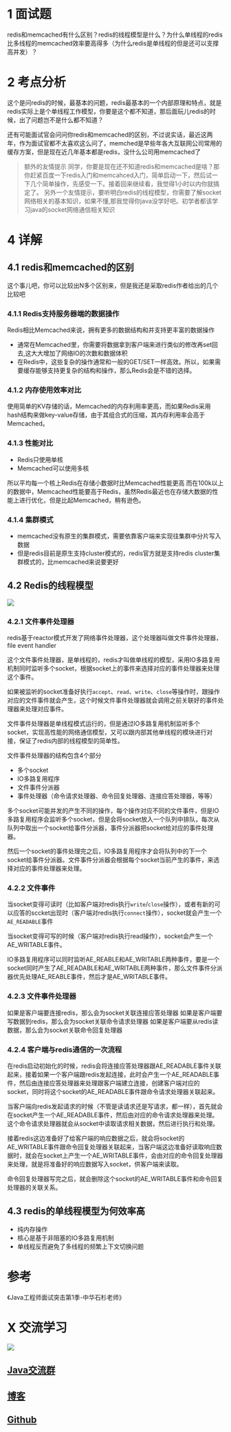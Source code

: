 
# 1 面试题
redis和memcached有什么区别？redis的线程模型是什么？为什么单线程的redis比多线程的memcached效率要高得多（为什么redis是单线程的但是还可以支撑高并发）？

# 2 考点分析
这个是问redis的时候，最基本的问题，redis最基本的一个内部原理和特点，就是redis实际上是个单线程工作模型，你要是这个都不知道，那后面玩儿redis的时候，出了问题岂不是什么都不知道？

还有可能面试官会问问你redis和memcached的区别，不过说实话，最近这两年，作为面试官都不太喜欢这么问了，memched是早些年各大互联网公司常用的缓存方案，但是现在近几年基本都是redis，没什么公司用memcached了

> 额外的友情提示
同学，你要是现在还不知道redis和memcached是啥？那你赶紧百度一下redis入门和memcahced入门，简单启动一下，然后试一下几个简单操作，先感受一下。接着回来继续看，我觉得1小时以内你就搞定了。
另外一个友情提示，要听明白redis的线程模型，你需要了解socket网络相关的基本知识，如果不懂,那我觉得你java没学好吧。初学者都该学习java的socket网络通信相关知识

# 4 详解
## 4.1 redis和memcached的区别

这个事儿吧，你可以比较出N多个区别来，但是我还是采取redis作者给出的几个比较吧

###  4.1.1 Redis支持服务器端的数据操作
Redis相比Memcached来说，拥有更多的数据结构和并支持更丰富的数据操作
- 通常在Memcached里，你需要将数据拿到客户端来进行类似的修改再set回去,这大大增加了网络IO的次数和数据体积
- 在Redis中，这些复杂的操作通常和一般的GET/SET一样高效。所以，如果需要缓存能够支持更复杂的结构和操作，那么Redis会是不错的选择。

###  4.1.2 内存使用效率对比
使用简单的KV存储的话，Memcached的内存利用率更高，而如果Redis采用hash结构来做key-value存储，由于其组合式的压缩，其内存利用率会高于Memcached。

###  4.1.3 性能对比
- Redis只使用单核
- Memcached可以使用多核

所以平均每一个核上Redis在存储小数据时比Memcached性能更高
而在100k以上的数据中，Memcached性能要高于Redis，虽然Redis最近也在存储大数据的性能上进行优化，但是比起Memcached，稍有逊色。

###  4.1.4 集群模式
- memcached没有原生的集群模式，需要依靠客户端来实现往集群中分片写入数据
- 但是redis目前是原生支持cluster模式的，redis官方就是支持redis cluster集群模式的，比memcached来说要更好

## 4.2 Redis的线程模型
![](https://img-blog.csdnimg.cn/20190511180551350.png?x-oss-process=image/watermark,type_ZmFuZ3poZW5naGVpdGk,shadow_10,text_aHR0cHM6Ly9ibG9nLmNzZG4ubmV0L3FxXzMzNTg5NTEw,size_16,color_FFFFFF,t_70)
### 4.2.1 文件事件处理器
redis基于reactor模式开发了网络事件处理器，这个处理器叫做文件事件处理器，file event handler

这个文件事件处理器，是单线程的，redis才叫做单线程的模型，采用IO多路复用机制同时监听多个socket，根据socket上的事件来选择对应的事件处理器来处理这个事件。

如果被监听的socket准备好执行`accept`、`read`、`write`、`close`等操作时，跟操作对应的文件事件就会产生，这个时候文件事件处理器就会调用之前关联好的事件处理器来处理对应事件。

文件事件处理器是单线程模式运行的，但是通过IO多路复用机制监听多个socket，实现高性能的网络通信模型，又可以跟内部其他单线程的模块进行对接，保证了redis内部的线程模型的简单性。

文件事件处理器的结构包含4个部分
- 多个socket
- IO多路复用程序
- 文件事件分派器
- 事件处理器（命令请求处理器、命令回复处理器、连接应答处理器，等等）

多个socket可能并发的产生不同的操作，每个操作对应不同的文件事件，但是IO多路复用程序会监听多个socket，但是会将socket放入一个队列中排队，每次从队列中取出一个socket给事件分派器，事件分派器把socket给对应的事件处理器。

然后一个socket的事件处理完之后，IO多路复用程序才会将队列中的下一个socket给事件分派器。文件事件分派器会根据每个socket当前产生的事件，来选择对应的事件处理器来处理。

### 4.2.2 文件事件
当socket变得可读时（比如客户端对redis执行`write`/`close`操作），或者有新的可以应答的sccket出现时（客户端对redis执行`connect`操作），socket就会产生一个`AE_READABLE`事件

当socket变得可写的时候（客户端对redis执行read操作），socket会产生一个AE_WRITABLE事件。

IO多路复用程序可以同时监听AE_REABLE和AE_WRITABLE两种事件，要是一个socket同时产生了AE_READABLE和AE_WRITABLE两种事件，那么文件事件分派器优先处理AE_REABLE事件，然后才是AE_WRITABLE事件。

### 4.2.3 文件事件处理器
如果是客户端要连接redis，那么会为socket关联连接应答处理器
如果是客户端要写数据到redis，那么会为socket关联命令请求处理器
如果是客户端要从redis读数据，那么会为socket关联命令回复处理器

### 4.2.4 客户端与redis通信的一次流程
在redis启动初始化的时候，redis会将连接应答处理器跟AE_READABLE事件关联起来，接着如果一个客户端跟redis发起连接，此时会产生一个AE_READABLE事件，然后由连接应答处理器来处理跟客户端建立连接，创建客户端对应的socket，同时将这个socket的AE_READABLE事件跟命令请求处理器关联起来。

当客户端向redis发起请求的时候（不管是读请求还是写请求，都一样），首先就会在socket产生一个AE_READABLE事件，然后由对应的命令请求处理器来处理。这个命令请求处理器就会从socket中读取请求相关数据，然后进行执行和处理。

接着redis这边准备好了给客户端的响应数据之后，就会将socket的AE_WRITABLE事件跟命令回复处理器关联起来，当客户端这边准备好读取响应数据时，就会在socket上产生一个AE_WRITABLE事件，会由对应的命令回复处理器来处理，就是将准备好的响应数据写入socket，供客户端来读取。

命令回复处理器写完之后，就会删除这个socket的AE_WRITABLE事件和命令回复处理器的关联关系。

## 4.3 redis的单线程模型为何效率高
- 纯内存操作
- 核心是基于非阻塞的IO多路复用机制
- 单线程反而避免了多线程的频繁上下文切换问题

# 参考
《Java工程师面试突击第1季-中华石杉老师》

# X 交流学习
![](https://img-blog.csdnimg.cn/20190504005601174.jpg)
## [Java交流群](https://jq.qq.com/?_wv=1027&k=5UB4P1T)
## [博客](https://blog.csdn.net/qq_33589510)
## [Github](https://github.com/Wasabi1234)